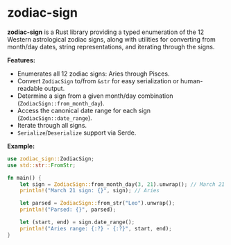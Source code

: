 # zodiac-sign

**zodiac-sign** is a Rust library providing a typed enumeration of the 12 Western astrological zodiac signs, along with utilities for converting from month/day dates, string representations, and iterating through the signs.

**Features:**

- Enumerates all 12 zodiac signs: Aries through Pisces.
- Convert `ZodiacSign` to/from `&str` for easy serialization or human-readable output.
- Determine a sign from a given month/day combination (`ZodiacSign::from_month_day`).
- Access the canonical date range for each sign (`ZodiacSign::date_range`).
- Iterate through all signs.
- `Serialize`/`Deserialize` support via Serde.

**Example:**

```rust
use zodiac_sign::ZodiacSign;
use std::str::FromStr;

fn main() {
    let sign = ZodiacSign::from_month_day(3, 21).unwrap(); // March 21
    println!("March 21 sign: {}", sign); // Aries

    let parsed = ZodiacSign::from_str("Leo").unwrap();
    println!("Parsed: {}", parsed);

    let (start, end) = sign.date_range();
    println!("Aries range: {:?} - {:?}", start, end);
}

